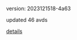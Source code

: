 version: 2023121518-4a63

updated 46 avds

[details](https://github.com/0x74f917491bfa7ebfa379/ali_avd_db/blob/master/change_log/2023/12/15/18/4a63.txt)